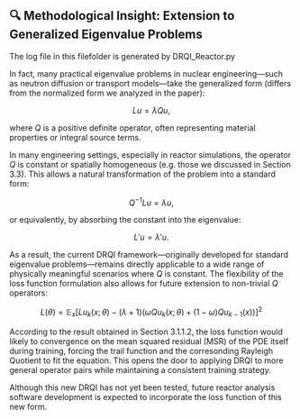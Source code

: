 ## 🔍 Methodological Insight: Extension to Generalized Eigenvalue Problems
The log file in this filefolder is generated by DRQI_Reactor.py

In fact, many practical eigenvalue problems in nuclear engineering—such as neutron diffusion or transport models—take the generalized form (differs from the normalized form we analyzed in the paper):

$$
L u = \lambda Q u,
$$

where $Q$ is a positive definite operator, often representing material properties or integral source terms.

In many engineering settings, especially in reactor simulations, the operator $Q$ is constant or spatially homogeneous (e.g. those we discussed in Section 3.3). This allows a natural transformation of the problem into a standard form:

$$
Q^{-1} L u = \lambda u,
$$

or equivalently, by absorbing the constant into the eigenvalue:

$$
L' u = \lambda' u.
$$

As a result, the current DRQI framework—originally developed for standard eigenvalue problems—remains directly applicable to a wide range of physically meaningful scenarios where $Q$ is constant. The flexibility of the loss function formulation also allows for future extension to non-trivial $Q$ operators:

$$
L(\theta) = \mathbb{E}_x \left[L u_k(x; \theta) - (\lambda + 1) \left( \omega Q u_k(x; \theta) + (1 - \omega) Q u_{k-1}(x) \right) \right]^2
$$

According to the result obtained in Section 3.1.1.2, the loss function would likely to convergence on the mean squared residual (MSR) of the PDE itself during training, forcing the trail function and the corresonding Rayleigh Quotient to fit the equation. This opens the door to applying DRQI to more general operator pairs while maintaining a consistent training strategy.

Although this new DRQI has not yet been tested, future reactor analysis software development is expected to incorporate the loss function of this new form.
